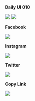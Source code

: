 **Daily UI 010**

![](https://raw.githubusercontent.com/Sehajbir/DailyUI/master/DailyUI-010/iPhone%20X-XS%20%E2%80%93%201.png)   ![](https://raw.githubusercontent.com/Sehajbir/DailyUI/master/DailyUI-010/iPhone%20X-XS%20%E2%80%93%202.png)

**Facebook**

![](https://raw.githubusercontent.com/Sehajbir/DailyUI/master/DailyUI-010/iPhone%20X-XS%20%E2%80%93%203.png)

**Instagram**

![](https://raw.githubusercontent.com/Sehajbir/DailyUI/master/DailyUI-010/iPhone%20X-XS%20%E2%80%93%204.png)

**Twitter**

![](https://raw.githubusercontent.com/Sehajbir/DailyUI/master/DailyUI-010/iPhone%20X-XS%20%E2%80%93%205.png)

**Copy Link**

![](https://raw.githubusercontent.com/Sehajbir/DailyUI/master/DailyUI-010/iPhone%20X-XS%20%E2%80%93%206.png)

